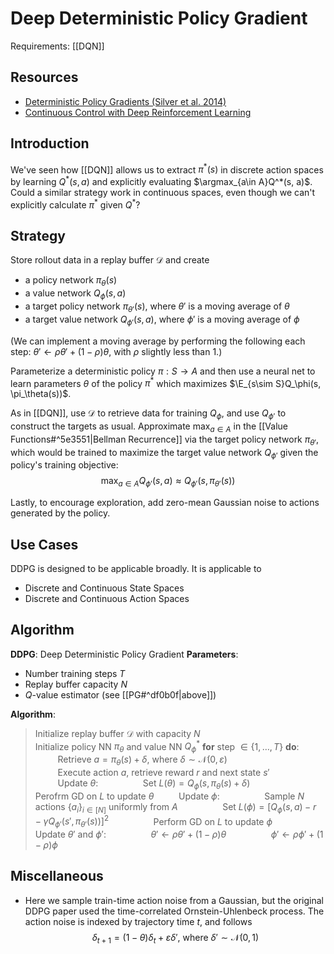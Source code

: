 # Deep Deterministic Policy Gradient
Requirements: [[DQN]]

## Resources
- [Deterministic Policy Gradients (Silver et al. 2014)](http://proceedings.mlr.press/v32/silver14.pdf)
- [Continuous Control with Deep Reinforcement Learning](https://arxiv.org/abs/1509.02971)

## Introduction
We've seen how [[DQN]] allows us to  extract $\pi^*(s)$ in discrete action spaces by learning $Q^*(s, a)$ and explicitly evaluating $\argmax_{a\in A}Q^*(s, a)$. Could a similar strategy work in continuous spaces, even though we can't explicitly calculate $\pi^*$ given $Q^*$?

## Strategy
Store rollout data in a replay buffer $\mathcal{D}$ and create 
- a policy network $\pi_\theta(s)$
- a value network $Q_\phi(s, a)$
- a target policy network $\pi_{\theta'}(s)$, where  $\theta'$ is a moving average of $\theta$
- a target value network $Q_{\phi'}(s, a)$, where $\phi'$ is a moving average of $\phi$

(We can implement a moving average by performing the following each step: $\theta' \leftarrow \rho \theta' + (1-\rho)\theta$, with $\rho$ slightly less than 1.)

Parameterize a deterministic policy $\pi: S\to A$ and then use a neural net to learn parameters $\theta$ of the policy $\pi^*$ which maximizes $\E_{s\sim S}Q_\phi(s, \pi_\theta(s))$. 

As in [[DQN]], use $\mathcal{D}$ to retrieve data for training $Q_\phi$, and use $Q_{\phi'}$ to construct the targets as usual. Approximate $\max_{a\in A}$ in the [[Value Functions#^5e3551|Bellman Recurrence]] via the target policy network $\pi_{\theta'}$, which would be trained to maximize the target value network $Q_{\phi'}$ given the policy's training objective:
$$\max_{a\in A} Q_{\phi'}(s, a) \approx Q_{\phi'}(s, \pi_{\theta'}(s))$$

Lastly, to encourage exploration, add zero-mean Gaussian noise to actions generated by the policy.

## Use Cases
DDPG is designed to be applicable broadly. It is applicable to
- Discrete and Continuous State Spaces
- Discrete and Continuous Action Spaces

## Algorithm
**DDPG**: Deep Deterministic Policy Gradient
**Parameters**: 
- Number training steps $T$
- Replay buffer capacity $N$
- $Q$-value estimator (see [[PG#^df0b0f|above]])

**Algorithm**:
> Initialize replay buffer $\mathcal{D}$ with capacity $N$\
> Initialize policy NN $\pi_\theta$ and value NN $Q^*_\phi$
> **for** step $\in\{1, \dots, T\}$ **do**:\
> $\qquad$ Retrieve $a= \pi_\theta(s) + \delta$, where $\delta\sim\mathcal{N}(0, \varepsilon)$\
> $\qquad$ Execute action $a$, retrieve reward $r$ and next state $s'$\
> $\qquad$ Update $\theta$:
> $\qquad\qquad$ Set $L(\theta) = Q_{\phi}(s, \pi_\theta(s) + \delta)$
> $\qquad\qquad$ Perofrm GD on $L$ to update $\theta$
> $\qquad$ Update $\phi$:
> $\qquad\qquad$ Sample $N$ actions $\{a_i\}_{i\in[N]}$ uniformly from $A$
> $\qquad\qquad$ Set $L(\phi) = \left[Q_\phi(s, a) - r - \gamma Q_{\phi'}(s', \pi_{\theta'}(s))\right]^2$
> $\qquad\qquad$ Perform GD on $L$ to update $\phi$
> $\qquad$ Update $\theta'$ and $\phi'$:
> $\qquad \qquad$ $\theta'\leftarrow \rho \theta' + (1-\rho)\theta$
> $\qquad \qquad$ $\phi'\leftarrow \rho \phi' + (1-\rho)\phi$

## Miscellaneous
- Here we sample train-time action noise from a Gaussian, but the original DDPG paper used the time-correlated Ornstein-Uhlenbeck process. The action noise is indexed by trajectory time $t$, and follows $$\delta_{t+1} = (1-\theta)\delta_t + \varepsilon \delta'\text{,  where  } \delta'\sim\mathcal{N}(0, 1)$$